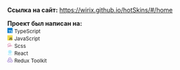 <b>Ссылка на сайт:</b> <a href='https://wirix.github.io/hotSkins/#/home'>https://wirix.github.io/hotSkins/#/home</a>
<div><b>Проект был написан на:</b></div>
<div>
  <img src="https://raw.githubusercontent.com/devicons/devicon/master/icons/typescript/typescript-original.svg" alt="typescript" width="12" height="12"/>
  <small>TypeScript</small>
</div>
<div>
  <img src="https://raw.githubusercontent.com/devicons/devicon/master/icons/javascript/javascript-original.svg" alt="javascript" width="12" height ="12"/>                   <small>JavaScript</small>
 </div>
<div>
  <img src="https://github.com/devicons/devicon/blob/master/icons/sass/sass-original.svg" alt="css3" width="12" height="12"/>
  <small>Scss</small>
</div>
<div>
  <img src="https://raw.githubusercontent.com/devicons/devicon/master/icons/react/react-original-wordmark.svg" alt="react" width="12" height="12"/>
  <small>React</small>
</div>
<div>
  <img src="https://raw.githubusercontent.com/devicons/devicon/master/icons/redux/redux-original.svg" alt="redux" width="12" height="12"/>
  <small>Redux Toolkit</small>
</div>
